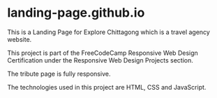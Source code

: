 # landing-page.github.io

This is a Landing Page for Explore Chittagong which is a travel agency website.

This project is part of the FreeCodeCamp Responsive Web Design Certification under the Responsive Web Design Projects section.

The tribute page is fully responsive.

The technologies used in this project are HTML, CSS and JavaScript.
